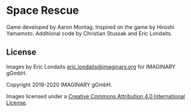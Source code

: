 # Space Rescue

Game developed by Aaron Montag. Inspired on the game by Hiroshi Yamamoto.
Additional code by Christian Stussak and Eric Londaits. 

## License

Images by Eric Londaits <eric.londaits@imaginary.org> for IMAGINARY gGmbH.

Copyright 2019-2020 IMAGINARY gGmbH.

Images licensed under a
[Creative Commons Attribution 4.0 International License](http://creativecommons.org/licenses/by/4.0/).

